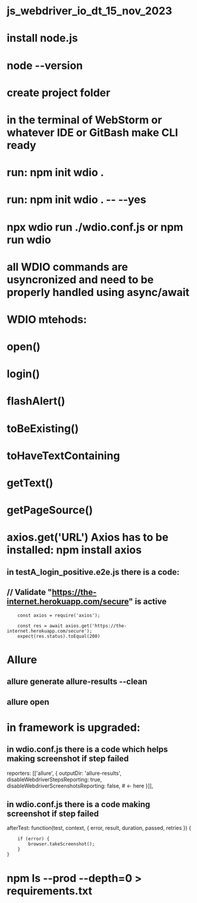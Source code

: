 # js_webdriver_io_dt_15_nov_2023

# install node.js
# node --version
# create project folder
# in the terminal of WebStorm or whatever IDE or GitBash make CLI ready
# run: npm init wdio .     
# run: npm init wdio . -- --yes 
# npx wdio run ./wdio.conf.js  or npm run wdio
# all WDIO commands are usyncronized and need to be properly handled using async/await
# WDIO mtehods:
# open()
# login()
# flashAlert()
# toBeExisting()
# toHaveTextContaining
# getText()
# getPageSource()
# axios.get('URL') Axios has to be installed: npm install axios
## in testA_login_positive.e2e.js there is a code:
##         // Validate "https://the-internet.herokuapp.com/secure" is active
        const axios = require('axios');

        const res = await axios.get('https://the-internet.herokuapp.com/secure');
        expect(res.status).toEqual(200)
# Allure
## allure generate allure-results --clean
## allure open
# in framework is upgraded:
## in wdio.conf.js there is a code which helps making screenshot if step failed    
reporters: [['allure', {
        outputDir: 'allure-results',
        disableWebdriverStepsReporting: true,
        disableWebdriverScreenshotsReporting: false, # <- here
    }]],
## in wdio.conf.js there is a code making screenshot if step failed
afterTest: function(test, context, { error, result, duration, passed, retries }) {

        if (error) {
            browser.takeScreenshot();
        }
    }
# npm ls --prod --depth=0 > requirements.txt


